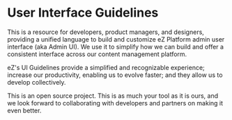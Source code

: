 # User Interface Guidelines

This is a resource for developers, product managers, and designers, providing a unified language to build and customize eZ Platform admin user interface (aka Admin UI). We use it to simplify how we can build and offer a consistent interface across our content management platform.

eZ's UI Guidelines provide a simplified and recognizable experience; increase our productivity, enabling us to evolve faster; and they allow us to develop collectively.

This is an open source project. This is as much your tool as it is ours, and we look forward to collaborating with developers and partners on making it even better.
